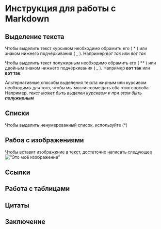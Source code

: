 # Инструкция для работы с Markdown 

## Выделение текста

Чтобы выделить текст курсивом необходимо обрамить его ( * ) или знаком нижнего подчёркивания ( _ ). Например *вот так* или _вот так_

Чтобы выделить текст полужирным необходимо обрамить его ( ** ) или двойным знаком нижнего подчёркивания ( _ ). Например **вот так** или __вот так__

Альтернативные способы выделения текста жирным или курсивом необходимы для того, чтобы мы могли совмещать оба этих способа. Например, _текст может быть выделен курсивом и при этом быть **полужирным**_

## Списки

Чтобы выделить ненумерованный список, используйте (*)

## Рабоа с изображениями

Чтобы вставит изображкние в текст, достаточно написать следующее
!["Это моё изображение"](image.jpeg)

## Ссылки

## Работа с таблицами

## Цитаты

## Заключение
